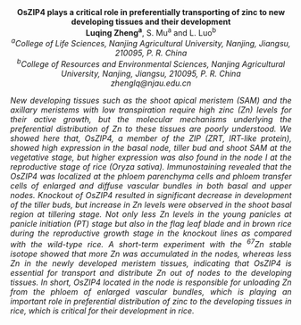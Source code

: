 <center><strong>OsZIP4 plays a critical role in preferentially transporting of zinc to new developing tissues and their development</strong> 

<center><strong>Luqing Zheng<sup>a</sup></strong>, S. Mu<sup>a</sup> and L. Luo<sup>b</sup>

<center><i><sup>a</sup>College of Life Sciences, Nanjing Agricultural University, Nanjing, Jiangsu, 210095, P. R. China

<center><i><sup>b</sup>College of Resources and Environmental Sciences, Nanjing Agricultural University, Nanjing, Jiangsu, 210095, P. R. China

<center><i>zhenglq@njau.edu.cn

<p style="text-align:justify">New developing tissues such as the shoot apical meristem (SAM) and the
axillary meristems with low transpiration require high zinc (Zn) levels
for their active growth, but the molecular mechanisms underlying the
preferential distribution of Zn to these tissues are poorly understood.
We showed here that, OsZIP4, a member of the ZIP (ZRT, IRT-like
protein), showed high expression in the basal node, tiller bud and shoot
SAM at the vegetative stage, but higher expression was also found in the
node I at the reproductive stage of rice (Oryza sativa). Immunostaining
revealed that the OsZIP4 was localized at the phloem parenchyma cells
and phloem transfer cells of enlarged and diffuse vascular bundles in
both basal and upper nodes. Knockout of <i>OsZIP4</i> resulted in significant
decrease in development of the tiller buds, but increase in Zn levels
were observed in the shoot basal region at tillering stage. Not only
less Zn levels in the young panicles at panicle initiation (PT) stage
but also in the flag leaf blade and in brown rice during the
reproductive growth stage in the knockout lines as compared with the
wild-type rice. A short-term experiment with the <sup>67</sup>Zn stable isotope
showed that more Zn was accumulated in the nodes, whereas less Zn in the
newly developed meristem tissues, indicating that OsZIP4 is essential
for transport and distribute Zn out of nodes to the developing tissues.
In short, OsZIP4 located in the node is responsible for unloading Zn
from the phloem of enlarged vascular bundles, which is playing an
important role in preferential distribution of zinc to the developing
tissues in rice, which is critical for their development in rice.
